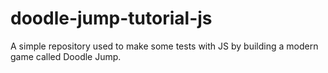 # doodle-jump-tutorial-js
A simple repository used to make some tests with JS by building a modern game called Doodle Jump.
